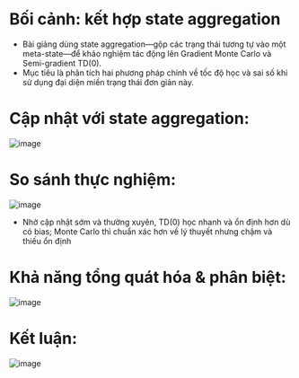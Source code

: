 # Bối cảnh: kết hợp state aggregation
- Bài giảng dùng state aggregation—gộp các trạng thái tương tự vào một meta-state—để khảo nghiệm tác động lên Gradient Monte Carlo và Semi-gradient TD(0).
- Mục tiêu là phân tích hai phương pháp chính về tốc độ học và sai số khi sử dụng đại diện miền trạng thái đơn giản này.
# Cập nhật với state aggregation:
![image](https://github.com/user-attachments/assets/1f604200-cb2e-4a37-8cc8-60fca35e6e35)
# So sánh thực nghiệm:
![image](https://github.com/user-attachments/assets/50526e92-4fee-42bb-a03d-2f87ebdd913f)
- Nhờ cập nhật sớm và thường xuyên, TD(0) học nhanh và ổn định hơn dù có bias; Monte Carlo thì chuẩn xác hơn về lý thuyết nhưng chậm và thiếu ổn định
# Khả năng tổng quát hóa & phân biệt:
![image](https://github.com/user-attachments/assets/298dcd2b-eabb-4d9c-b75e-d5a6b9d71c6d)
# Kết luận:
![image](https://github.com/user-attachments/assets/f2cae9a5-7906-4aad-bb43-d087ca1fbe12)



